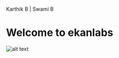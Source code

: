 Karthik B | Swami B

# Welcome to ekanlabs
![alt text](https://img.freepik.com/premium-photo/summer-sand-beach-with-coconut-palm-leaves-foreground_252965-1106.jpg)
